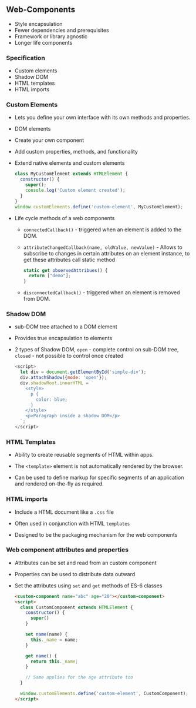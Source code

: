 ## Web-Components

- Style encapsulation
- Fewer dependencies and prerequisites
- Framework or library agnostic
- Longer life components

### Specification

- Custom elements
- Shadow DOM
- HTML templates
- HTML imports

### Custom Elements

- Lets you define your own interface with its own methods and properties.

- DOM elements

- Create your own component

- Add custom properties, methods, and functionality

- Extend native elements and custom elements
  ```javascript
  class MyCustomElement extends HTMLElement {
    constructor() {
      super();
      console.log('Custom element created');
    }
  }
  window.customElements.define('custom-element', MyCustomElement);
  ```

- Life cycle methods of a web components

  - `connectedCallback()` - triggered when an element is added to the DOM.

  - `attributeChangedCallback(name, oldValue, newValue)` - Allows to subscribe to changes in certain attributes on an element instance, to get these attributes call static method
    ```javascript
    static get observedAttribues() {
      return ["demo"];
    }
    ```

  - `disconnectedCallback()` - triggered when an element is removed from DOM.

### Shadow DOM

- sub-DOM tree attached to a DOM element

- Provides true encapsulation to elements

- 2 types of Shadow DOM, `open` - complete control on sub-DOM tree, `closed` - not possible to control once created
  ```javascript
  <script>
    let div = document.getElementById('simple-div');
    div.attachShadow({mode: 'open'});
    div.shadowRoot.innerHTML = `
      <style>
        p {
          color: blue;
        }
      </style>
      <p>Paragraph inside a shadow DOM</p>
    `;
  </script>
  ```

### HTML Templates

- Ability to create reusable segments of HTML within apps.

- The `<template>` element is not automatically rendered by the browser.

- Can be used to define markup for specific segments of an application and rendered on-the-fly as required.

### HTML imports

- Include a HTML document like a `.css` file

- Often used in conjunction with HTML `templates`

- Designed to be the packaging mechanism for the web components

### Web component attributes and properties
- Attributes can be set and read from an custom component

- Properties can be used to distribute data outward

- Set the attributes using `set` and `get` methods of ES-6 classes
  ```html
  <custom-component name="abc" age="20"></custom-component>
  <script>
    class CustomComponent extends HTMLElement {
      constructor() {
        super()
      }

      set name(name) {
        this._name = name;
      }

      get name() {
        return this._name;
      }

      // Same applies for the age attribute too
    }

    window.customElements.define('custom-element', CustomComponent);
  </script>
  ```
